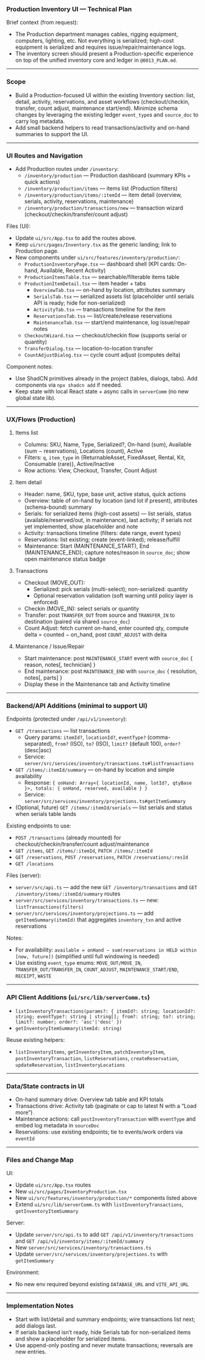 ### Production Inventory UI — Technical Plan

Brief context (from request):
- The Production department manages cables, rigging equipment, computers, lighting, etc. Not everything is serialized; high-cost equipment is serialized and requires issue/repair/maintenance logs.
- The inventory screen should present a Production-specific experience on top of the unified inventory core and ledger in `@0013_PLAN.md`.

---

### Scope

- Build a Production-focused UI within the existing Inventory section: list, detail, activity, reservations, and asset workflows (checkout/checkin, transfer, count adjust, maintenance start/end). Minimize schema changes by leveraging the existing ledger `event_type`s and `source_doc` to carry log metadata.
- Add small backend helpers to read transactions/activity and on-hand summaries to support the UI.

---

### UI Routes and Navigation

- Add Production routes under `/inventory`:
  - `/inventory/production` — Production dashboard (summary KPIs + quick actions)
  - `/inventory/production/items` — items list (Production filters)
  - `/inventory/production/items/:itemId` — item detail (overview, serials, activity, reservations, maintenance)
  - `/inventory/production/transactions/new` — transaction wizard (checkout/checkin/transfer/count adjust)

Files (UI):
- Update `ui/src/App.tsx` to add the routes above.
- Keep `ui/src/pages/Inventory.tsx` as the generic landing; link to Production page.
- New components under `ui/src/features/inventory/production/`:
  - `ProductionInventoryPage.tsx` — dashboard shell (KPI cards: On-hand, Available, Recent Activity)
  - `ProductionItemsTable.tsx` — searchable/filterable items table
  - `ProductionItemDetail.tsx` — item header + tabs
    - `OverviewTab.tsx` — on-hand by location, attributes summary
    - `SerialsTab.tsx` — serialized assets list (placeholder until serials API is ready; hide for non-serialized)
    - `ActivityTab.tsx` — transactions timeline for the item
    - `ReservationsTab.tsx` — list/create/release reservations
    - `MaintenanceTab.tsx` — start/end maintenance, log issue/repair notes
  - `CheckoutWizard.tsx` — checkout/checkin flow (supports serial or quantity)
  - `TransferDialog.tsx` — location-to-location transfer
  - `CountAdjustDialog.tsx` — cycle count adjust (computes delta)

Component notes:
- Use ShadCN primitives already in the project (tables, dialogs, tabs). Add components via `npx shadcn add` if needed.
- Keep state with local React state + async calls in `serverComm` (no new global state lib).

---

### UX/Flows (Production)

1) Items list
   - Columns: SKU, Name, Type, Serialized?, On-hand (sum), Available (sum − reservations), Locations (count), Active
   - Filters: `q`, `item_type` in {ReturnableAsset, FixedAsset, Rental, Kit, Consumable (rare)}, Active/Inactive
   - Row actions: View, Checkout, Transfer, Count Adjust

2) Item detail
   - Header: name, SKU, type, base unit, active status, quick actions
   - Overview: table of on-hand by location (and lot if present), attributes (schema-bound) summary
   - Serials: for serialized items (high-cost assets) — list serials, status (available/reserved/out, in maintenance), last activity; if serials not yet implemented, show placeholder and note
   - Activity: transactions timeline (filters: date range, event types)
   - Reservations: list existing; create (event-linked); release/fulfill
   - Maintenance: Start (MAINTENANCE_START), End (MAINTENANCE_END); capture notes/reason in `source_doc`; show open maintenance status badge

3) Transactions
   - Checkout (MOVE_OUT):
     - Serialized: pick serials (multi-select); non-serialized: quantity
     - Optional reservation validation (soft warning until policy layer is enforced)
   - Checkin (MOVE_IN): select serials or quantity
   - Transfer: post `TRANSFER_OUT` from source and `TRANSFER_IN` to destination (paired via shared `source_doc`)
   - Count Adjust: fetch current on-hand, enter counted qty, compute delta = counted − on_hand, post `COUNT_ADJUST` with delta

4) Maintenance / Issue/Repair
   - Start maintenance: post `MAINTENANCE_START` event with `source_doc` { reason, notes[, technician] }
   - End maintenance: post `MAINTENANCE_END` with `source_doc` { resolution, notes[, parts] }
   - Display these in the Maintenance tab and Activity timeline

---

### Backend/API Additions (minimal to support UI)

Endpoints (protected under `/api/v1/inventory`):
- `GET /transactions` — list transactions
  - Query params: `itemId?`, `locationId?`, `eventType?` (comma-separated), `from?` (ISO), `to?` (ISO), `limit?` (default 100), `order?` (desc|asc)
  - Service: `server/src/services/inventory/transactions.ts#listTransactions`
- `GET /items/:itemId/summary` — on-hand by location and simple availability
  - Response: `{ onHand: Array<{ locationId, name, lotId?, qtyBase }>, totals: { onHand, reserved, available } }`
  - Service: `server/src/services/inventory/projections.ts#getItemSummary`
- (Optional, future) `GET /items/:itemId/serials` — list serials and status when serials table lands

Existing endpoints to use:
- `POST /transactions` (already mounted) for checkout/checkin/transfer/count adjust/maintenance
- `GET /items`, `GET /items/:itemId`, `PATCH /items/:itemId`
- `GET /reservations`, `POST /reservations`, `PATCH /reservations/:resId`
- `GET /locations`

Files (server):
- `server/src/api.ts` — add the new `GET /inventory/transactions` and `GET /inventory/items/:itemId/summary` routes
- `server/src/services/inventory/transactions.ts` — new: `listTransactions(filters)`
- `server/src/services/inventory/projections.ts` — add `getItemSummary(itemId)` that aggregates `inventory_txn` and active reservations

Notes:
- For availability: `available = onHand − sum(reservations in HELD within [now, future])` (simplified until full windowing is needed)
- Use existing `event_type` enums: `MOVE_OUT/MOVE_IN`, `TRANSFER_OUT/TRANSFER_IN`, `COUNT_ADJUST`, `MAINTENANCE_START/END`, `RECEIPT`, `WASTE`

---

### API Client Additions (`ui/src/lib/serverComm.ts`)

- `listInventoryTransactions(params?: { itemId?: string; locationId?: string; eventType?: string | string[]; from?: string; to?: string; limit?: number; order?: 'asc'|'desc' })`
- `getInventoryItemSummary(itemId: string)`

Reuse existing helpers:
- `listInventoryItems`, `getInventoryItem`, `patchInventoryItem`, `postInventoryTransaction`, `listReservations`, `createReservation`, `updateReservation`, `listInventoryLocations`

---

### Data/State contracts in UI

- On-hand summary drive: Overview tab table and KPI totals
- Transactions drive: Activity tab (paginate or cap to latest N with a “Load more”)
- Maintenance actions: call `postInventoryTransaction` with `eventType` and embed log metadata in `sourceDoc`
- Reservations: use existing endpoints; tie to events/work orders via `eventId`

---

### Files and Change Map

UI:
- Update `ui/src/App.tsx` routes
- New `ui/src/pages/InventoryProduction.tsx`
- New `ui/src/features/inventory/production/*` components listed above
- Extend `ui/src/lib/serverComm.ts` with `listInventoryTransactions`, `getInventoryItemSummary`

Server:
- Update `server/src/api.ts` to add `GET /api/v1/inventory/transactions` and `GET /api/v1/inventory/items/:itemId/summary`
- New `server/src/services/inventory/transactions.ts`
- Update `server/src/services/inventory/projections.ts` with `getItemSummary`

Environment:
- No new env required beyond existing `DATABASE_URL` and `VITE_API_URL`

---

### Implementation Notes

- Start with list/detail and summary endpoints; wire transactions list next; add dialogs last.
- If serials backend isn’t ready, hide Serials tab for non-serialized items and show a placeholder for serialized items.
- Use append-only posting and never mutate transactions; reversals are new entries.


